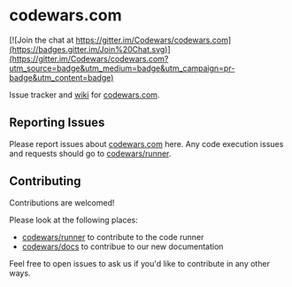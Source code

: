 # codewars.com

[![Join the chat at https://gitter.im/Codewars/codewars.com](https://badges.gitter.im/Join%20Chat.svg)](https://gitter.im/Codewars/codewars.com?utm_source=badge&utm_medium=badge&utm_campaign=pr-badge&utm_content=badge)

Issue tracker and [wiki] for [codewars.com].

## Reporting Issues

Please report issues about [codewars.com] here.
Any code execution issues and requests should go to [codewars/runner][runner].

## Contributing

Contributions are welcomed!

Please look at the following places:

- [codewars/runner][runner] to contribute to the code runner
- [codewars/docs][docs] to contribue to our new documentation

Feel free to open issues to ask us if you'd like to contribute in any other ways.

[codewars.com]: https://www.codewars.com
[wiki]: https://github.com/Codewars/codewars.com/wiki
[runner]: https://github.com/codewars/runner
[docs]: https://github.com/codewars/docs
